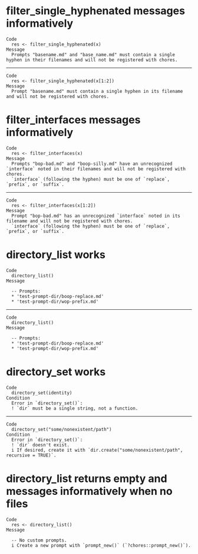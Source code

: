 # filter_single_hyphenated messages informatively

    Code
      res <- filter_single_hyphenated(x)
    Message
      Prompts "basename.md" and "base_name.md" must contain a single hyphen in their filenames and will not be registered with chores.

---

    Code
      res <- filter_single_hyphenated(x[1:2])
    Message
      Prompt "basename.md" must contain a single hyphen in its filename and will not be registered with chores.

# filter_interfaces messages informatively

    Code
      res <- filter_interfaces(x)
    Message
      Prompts "bop-bad.md" and "boop-silly.md" have an unrecognized `interface` noted in their filenames and will not be registered with chores.
      `interface` (following the hyphen) must be one of `replace`, `prefix`, or `suffix`.

---

    Code
      res <- filter_interfaces(x[1:2])
    Message
      Prompt "bop-bad.md" has an unrecognized `interface` noted in its filename and will not be registered with chores.
      `interface` (following the hyphen) must be one of `replace`, `prefix`, or `suffix`.

# directory_list works

    Code
      directory_list()
    Message
      
      -- Prompts:  
      * 'test-prompt-dir/boop-replace.md'
      * 'test-prompt-dir/wop-prefix.md'

---

    Code
      directory_list()
    Message
      
      -- Prompts:  
      * 'test-prompt-dir/boop-replace.md'
      * 'test-prompt-dir/wop-prefix.md'

# directory_set works

    Code
      directory_set(identity)
    Condition
      Error in `directory_set()`:
      ! `dir` must be a single string, not a function.

---

    Code
      directory_set("some/nonexistent/path")
    Condition
      Error in `directory_set()`:
      ! `dir` doesn't exist.
      i If desired, create it with `dir.create("some/nonexistent/path", recursive = TRUE)`.

# directory_list returns empty and messages informatively when no files

    Code
      res <- directory_list()
    Message
      
      -- No custom prompts. 
      i Create a new prompt with `prompt_new()` (`?chores::prompt_new()`).

